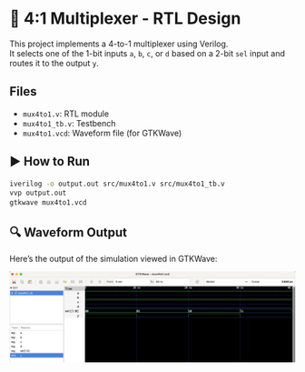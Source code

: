 # 🔧 4:1 Multiplexer - RTL Design

This project implements a 4-to-1 multiplexer using Verilog.  
It selects one of the 1-bit inputs `a`, `b`, `c`, or `d` based on a 2-bit `sel` input and routes it to the output `y`.

## Files
- `mux4to1.v`: RTL module
- `mux4to1_tb.v`: Testbench
- `mux4to1.vcd`: Waveform file (for GTKWave)

## ▶️ How to Run

```bash
iverilog -o output.out src/mux4to1.v src/mux4to1_tb.v
vvp output.out
gtkwave mux4to1.vcd
```
 ## 🔍 Waveform Output

Here’s the output of the simulation viewed in GTKWave:

![Waveform](mux4to1.png)